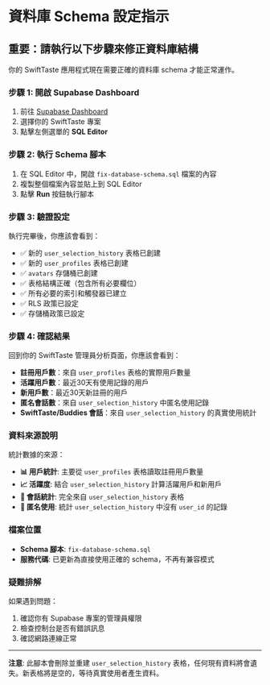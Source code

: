# 資料庫 Schema 設定指示

## 重要：請執行以下步驟來修正資料庫結構

你的 SwiftTaste 應用程式現在需要正確的資料庫 schema 才能正常運作。

### 步驟 1: 開啟 Supabase Dashboard

1. 前往 [Supabase Dashboard](https://supabase.com/dashboard)
2. 選擇你的 SwiftTaste 專案
3. 點擊左側選單的 **SQL Editor**

### 步驟 2: 執行 Schema 腳本

1. 在 SQL Editor 中，開啟 `fix-database-schema.sql` 檔案的內容
2. 複製整個檔案內容並貼上到 SQL Editor
3. 點擊 **Run** 按鈕執行腳本

### 步驟 3: 驗證設定

執行完畢後，你應該會看到：
- ✅ 新的 `user_selection_history` 表格已創建
- ✅ 新的 `user_profiles` 表格已創建
- ✅ `avatars` 存儲桶已創建
- ✅ 表格結構正確（包含所有必要欄位）
- ✅ 所有必要的索引和觸發器已建立
- ✅ RLS 政策已設定
- ✅ 存儲桶政策已設定

### 步驟 4: 確認結果

回到你的 SwiftTaste 管理員分析頁面，你應該會看到：
- **註冊用戶數**：來自 `user_profiles` 表格的實際用戶數量
- **活躍用戶數**：最近30天有使用記錄的用戶
- **新用戶數**：最近30天新註冊的用戶
- **匿名會話數**：來自 `user_selection_history` 中匿名使用記錄
- **SwiftTaste/Buddies 會話**：來自 `user_selection_history` 的真實使用統計

### 資料來源說明

統計數據的來源：
- **📊 用戶統計**: 主要從 `user_profiles` 表格讀取註冊用戶數量
- **📈 活躍度**: 結合 `user_selection_history` 計算活躍用戶和新用戶
- **🎯 會話統計**: 完全來自 `user_selection_history` 表格
- **🤝 匿名使用**: 統計 `user_selection_history` 中沒有 `user_id` 的記錄

### 檔案位置

- **Schema 腳本**: `fix-database-schema.sql`
- **服務代碼**: 已更新為直接使用正確的 schema，不再有兼容模式

### 疑難排解

如果遇到問題：
1. 確認你有 Supabase 專案的管理員權限
2. 檢查控制台是否有錯誤訊息
3. 確認網路連線正常

---

**注意**: 此腳本會刪除並重建 `user_selection_history` 表格，任何現有資料將會遺失。新表格將是空的，等待真實使用者產生資料。